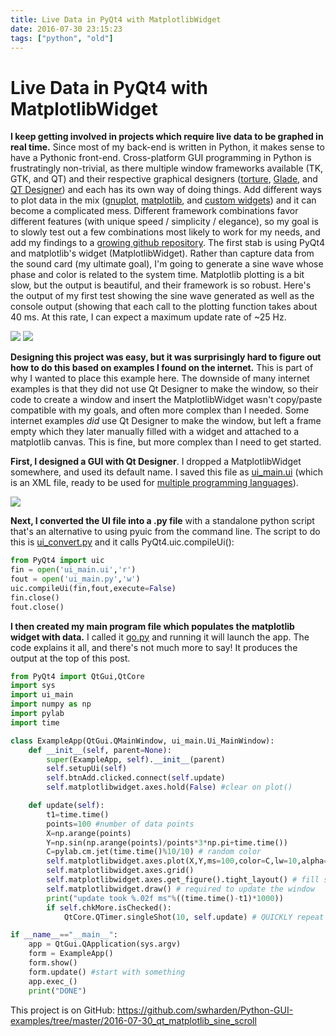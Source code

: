 ```yaml
---
title: Live Data in PyQt4 with MatplotlibWidget
date: 2016-07-30 23:15:23
tags: ["python", "old"]
---
```


# Live Data in PyQt4 with MatplotlibWidget

__I keep getting involved in projects which require live data to be graphed in real time.__ Since most of my back-end is written in Python, it makes sense to have a Pythonic front-end. Cross-platform GUI programming in Python is frustratingly non-trivial, as there multiple window frameworks available (TK, GTK, and QT) and their respective graphical designers ([torture](https://wiki.python.org/moin/Intro%20to%20programming%20with%20Python%20and%20Tkinter), [Glade](https://glade.gnome.org/), and [QT Designer](http://doc.qt.io/qt-4.8/designer-manual.html)) and each has its own way of doing things. Add different ways to plot data in the mix ([gnuplot](http://www.gnuplot.info/), [matplotlib](http://matplotlib.org/), and [custom widgets](http://qcustomplot.com/)) and it can become a complicated mess. Different framework combinations favor different features (with unique speed / simplicity / elegance), so my goal is to slowly test out a few combinations most likely to work for my needs, and add my findings to a [growing github repository](https://github.com/swharden/Python-GUI-examples). The first stab is using PyQt4 and matplotlib's widget (MatplotlibWidget). Rather than capture data from the sound card (my ultimate goal), I'm going to generate a sine wave whose phase and color is related to the system time. Matplotlib plotting is a bit slow, but the output is beautiful, and their framework is so robust. Here's the output of my first test showing the sine wave generated as well as the console output (showing that each call to the plotting function takes about 40 ms. At this rate, I can expect a maximum update rate of ~25 Hz.

<div class="text-center img-border img-small">

![](https://swharden.com/static/2016/07/30/demo.gif)
[![](https://swharden.com/static/2016/07/30/qt4_thumb.jpg)](https://swharden.com/static/2016/07/30/qt4.png)

</div>

__Designing this project was easy, but it was surprisingly hard to figure out how to do this based on examples I found on the internet.__ This is part of why I wanted to place this example here. The downside of many internet examples is that they did not use Qt Designer to make the window, so their code to create a window and insert the MatplotlibWidget wasn't copy/paste compatible with my goals, and often more complex than I needed. Some internet examples _did_ use Qt Designer to make the window, but left a frame empty which they later manually filled with a widget and attached to a matplotlib canvas. This is fine, but more complex than I need to get started.

__First, I designed a GUI with Qt Designer__. I dropped a MatplotlibWidget somewhere, and used its default name. I saved this file as [ui\_main.ui](https://github.com/swharden/Python-GUI-examples/blob/master/2016-07-30_qt_matplotlib_sine_scroll/ui_main.ui) (which is an XML file, ready to be used for [multiple programming languages](http://doc.qt.io/qt-4.8/designer-using-a-ui-file.html)).

<div class="text-center img-border">

[![](https://swharden.com/static/2016/07/30/pyqt4-designer_thumb.jpg)](https://swharden.com/static/2016/07/30/pyqt4-designer.png)

</div>

__Next, I converted the UI file into a .py file__ with a standalone python script that's an alternative to using pyuic from the command line. The script to do this is [ui\_convert.py](https://github.com/swharden/Python-GUI-examples/blob/master/2016-07-30_qt_matplotlib_sine_scroll/ui_convert.py) and it calls PyQt4.uic.compileUi():

```python
from PyQt4 import uic
fin = open('ui_main.ui','r')
fout = open('ui_main.py','w')
uic.compileUi(fin,fout,execute=False)
fin.close()
fout.close()
```

__I then created my main program file which populates the matplotlib widget with data.__ I called it [go.py](https://github.com/swharden/Python-GUI-examples/blob/master/2016-07-30_qt_matplotlib_sine_scroll/go.py) and running it will launch the app. The code explains it all, and there's not much more to say! It produces the output at the top of this post.

```python
from PyQt4 import QtGui,QtCore
import sys
import ui_main
import numpy as np
import pylab
import time

class ExampleApp(QtGui.QMainWindow, ui_main.Ui_MainWindow):
    def __init__(self, parent=None):
        super(ExampleApp, self).__init__(parent)
        self.setupUi(self)
        self.btnAdd.clicked.connect(self.update)
        self.matplotlibwidget.axes.hold(False) #clear on plot()

    def update(self):
        t1=time.time()
        points=100 #number of data points
        X=np.arange(points)
        Y=np.sin(np.arange(points)/points*3*np.pi+time.time())
        C=pylab.cm.jet(time.time()%10/10) # random color
        self.matplotlibwidget.axes.plot(X,Y,ms=100,color=C,lw=10,alpha=.8)
        self.matplotlibwidget.axes.grid()
        self.matplotlibwidget.axes.get_figure().tight_layout() # fill space
        self.matplotlibwidget.draw() # required to update the window
        print("update took %.02f ms"%((time.time()-t1)*1000))
        if self.chkMore.isChecked():
            QtCore.QTimer.singleShot(10, self.update) # QUICKLY repeat

if __name__=="__main__":
    app = QtGui.QApplication(sys.argv)
    form = ExampleApp()
    form.show()
    form.update() #start with something
    app.exec_()
    print("DONE")
```

This project is on GitHub: https://github.com/swharden/Python-GUI-examples/tree/master/2016-07-30_qt_matplotlib_sine_scroll